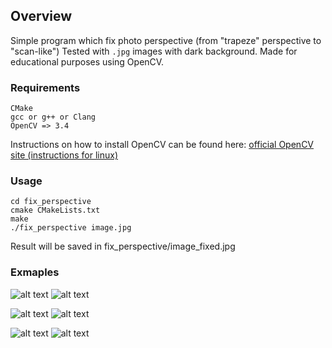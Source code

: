 ## Overview

Simple program which fix photo perspective (from "trapeze" perspective to "scan-like")
Tested with `.jpg` images with dark background. Made for educational purposes using OpenCV.

### Requirements
```
CMake
gcc or g++ or Clang
OpenCV => 3.4
```
Instructions on how to install OpenCV can be found here:
[official OpenCV site (instructions for linux)](https://docs.opencv.org/3.4/d7/d9f/tutorial_linux_install.html)

### Usage
```
cd fix_perspective
cmake CMakeLists.txt
make
./fix_perspective image.jpg

```
Result will be saved in fix_perspective/image_fixed.jpg

### Exmaples

![alt text](https://github.com/SudoBobo/fix_perspective/blob/master/example/2.jpg)
![alt text](https://github.com/SudoBobo/fix_perspective/blob/master/example/2_fixed.jpg)

![alt text](https://github.com/SudoBobo/fix_perspective/blob/master/example/v3.jpg)
![alt text](https://github.com/SudoBobo/fix_perspective/blob/master/example/v3_fixed.jpg)

![alt text](https://github.com/SudoBobo/fix_perspective/blob/master/example/z.jpg)
![alt text](https://github.com/SudoBobo/fix_perspective/blob/master/example/z_fixed.jpg)